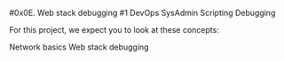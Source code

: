 #0x0E. Web stack debugging #1
DevOps
SysAdmin
Scripting
Debugging

For this project, we expect you to look at these concepts:

Network basics
Web stack debugging
